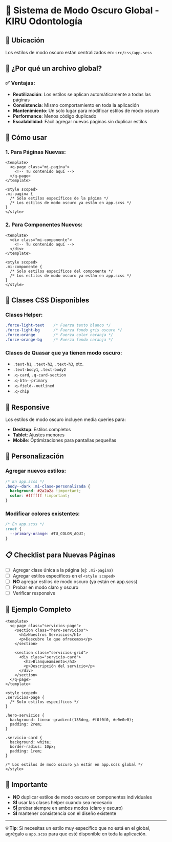 # 🌙 Sistema de Modo Oscuro Global - KIRU Odontología

## 📁 Ubicación
Los estilos de modo oscuro están centralizados en: `src/css/app.scss`

## 🎯 ¿Por qué un archivo global?

### ✅ **Ventajas:**
- **Reutilización**: Los estilos se aplican automáticamente a todas las páginas
- **Consistencia**: Mismo comportamiento en toda la aplicación
- **Mantenimiento**: Un solo lugar para modificar estilos de modo oscuro
- **Performance**: Menos código duplicado
- **Escalabilidad**: Fácil agregar nuevas páginas sin duplicar estilos

## 🚀 Cómo usar

### 1. **Para Páginas Nuevas:**
```vue
<template>
  <q-page class="mi-pagina">
    <!-- Tu contenido aquí -->
  </q-page>
</template>

<style scoped>
.mi-pagina {
  /* Solo estilos específicos de la página */
  /* Los estilos de modo oscuro ya están en app.scss */
}
</style>
```

### 2. **Para Componentes Nuevos:**
```vue
<template>
  <div class="mi-componente">
    <!-- Tu contenido aquí -->
  </div>
</template>

<style scoped>
.mi-componente {
  /* Solo estilos específicos del componente */
  /* Los estilos de modo oscuro ya están en app.scss */
}
</style>
```

## 🎨 Clases CSS Disponibles

### **Clases Helper:**
```css
.force-light-text    /* Fuerza texto blanco */
.force-light-bg      /* Fuerza fondo gris oscuro */
.force-orange        /* Fuerza color naranja */
.force-orange-bg     /* Fuerza fondo naranja */
```

### **Clases de Quasar que ya tienen modo oscuro:**
- `.text-h1`, `.text-h2`, `.text-h3`, etc.
- `.text-body1`, `.text-body2`
- `.q-card`, `.q-card-section`
- `.q-btn--primary`
- `.q-field--outlined`
- `.q-chip`

## 📱 Responsive

Los estilos de modo oscuro incluyen media queries para:
- **Desktop**: Estilos completos
- **Tablet**: Ajustes menores
- **Mobile**: Optimizaciones para pantallas pequeñas

## 🔧 Personalización

### **Agregar nuevos estilos:**
```scss
/* En app.scss */
.body--dark .mi-clase-personalizada {
  background: #2a2a2a !important;
  color: #ffffff !important;
}
```

### **Modificar colores existentes:**
```scss
/* En app.scss */
:root {
  --primary-orange: #TU_COLOR_AQUI;
}
```

## 📋 Checklist para Nuevas Páginas

- [ ] Agregar clase única a la página (ej: `.mi-pagina`)
- [ ] Agregar estilos específicos en el `<style scoped>`
- [ ] **NO** agregar estilos de modo oscuro (ya están en app.scss)
- [ ] Probar en modo claro y oscuro
- [ ] Verificar responsive

## 🎯 Ejemplo Completo

```vue
<template>
  <q-page class="servicios-page">
    <section class="hero-servicios">
      <h1>Nuestros Servicios</h1>
      <p>Descubre lo que ofrecemos</p>
    </section>
    
    <section class="servicios-grid">
      <div class="servicio-card">
        <h3>Blanqueamiento</h3>
        <p>Descripción del servicio</p>
      </div>
    </section>
  </q-page>
</template>

<style scoped>
.servicios-page {
  /* Solo estilos específicos */
}

.hero-servicios {
  background: linear-gradient(135deg, #f0f0f0, #e0e0e0);
  padding: 2rem;
}

.servicio-card {
  background: white;
  border-radius: 10px;
  padding: 1rem;
}

/* Los estilos de modo oscuro ya están en app.scss global */
</style>
```

## 🚨 Importante

- **NO** duplicar estilos de modo oscuro en componentes individuales
- **SÍ** usar las clases helper cuando sea necesario
- **SÍ** probar siempre en ambos modos (claro y oscuro)
- **SÍ** mantener consistencia con el diseño existente

---

**💡 Tip**: Si necesitas un estilo muy específico que no está en el global, agrégalo a `app.scss` para que esté disponible en toda la aplicación.
